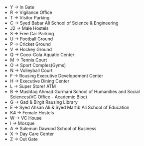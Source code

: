 - Y -> In Gate
- R -> Vigilance Office
- T -> Visitor Parking
- C -> Syed Babar Ali School of Science & Engineering
- J2 -> Male Hostels
- S -> Free Car Parking
- U -> Football Ground
- P -> Cricket Ground
- V -> Hockey Ground
- Q -> Coco-Cola Aquatic Center
- M -> Tennis Court
- O -> Sport Comples(Gyms)
- N -> Volleyball Court
- F -> Rousing Executive Developement Center
- H -> Executive Dining Center
- L -> Super Store/ ATM
- B -> Mushtaq Ahmad Gurmani School of Humanities and Social Sciences(VC Office - Academic Bloc)
- G -> Gad & Birgit Rausing Library
- E -> Syed Ahsan Ali & Syed Martib Ali School of Education
- K4 -> Female Hostels
- W -> VC House
- I -> Mosque
- A -> Suleman Dawood School of Business
- X -> Day Care Center
- Z -> Out Gate